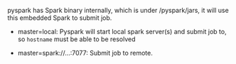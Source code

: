pyspark has Spark binary internally, which is under <site-packages>/pyspark/jars, it will use this embedded Spark to submit job.

* master=local: Pyspark will start local spark server(s) and submit job to, so `hostname` must be able to be resolved

* master=spark://...:7077: Submit job to remote. 